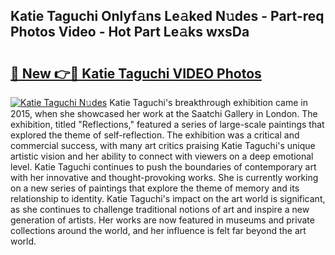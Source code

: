 ## Katie Taguchi Onlyf𝚊ns Le𝚊ked N𝚞des - Part-req Photos Video - Hot Part Le𝚊ks wxsDa

# <h2><a href="http://ab55327.deff.icu/?id=Katie+Taguchi">🔗 New 👉🔴 Katie Taguchi VIDEO Photos</a></h2>

[![Katie Taguchi N𝚞des](https://i.imgur.com/rIISA9y.gif)](http://ab55327.deff.icu/?id=Katie+Taguchi)
Katie Taguchi's breakthrough exhibition came in 2015, when she showcased her work at the Saatchi Gallery in London. The exhibition, titled "Reflections," featured a series of large-scale paintings that explored the theme of self-reflection. The exhibition was a critical and commercial success, with many art critics praising Katie Taguchi's unique artistic vision and her ability to connect with viewers on a deep emotional level. Katie Taguchi continues to push the boundaries of contemporary art with her innovative and thought-provoking works. She is currently working on a new series of paintings that explore the theme of memory and its relationship to identity. Katie Taguchi's impact on the art world is significant, as she continues to challenge traditional notions of art and inspire a new generation of artists. Her works are now featured in museums and private collections around the world, and her influence is felt far beyond the art world.
